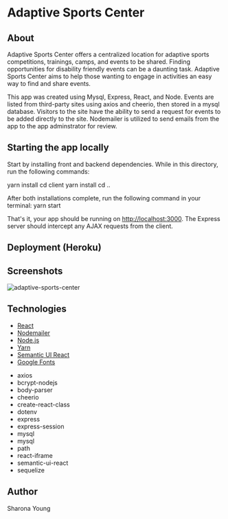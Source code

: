 # Adaptive Sports Center

## About 

Adaptive Sports Center offers a centralized location for adaptive sports competitions, trainings, camps, and events to be shared.  Finding opportunities for disability friendly events can be a daunting task. Adaptive Sports Center aims to help those wanting to engage in activities an easy way to find and share events.

This app was created using Mysql, Express, React, and Node. Events are listed from third-party sites using axios and cheerio, then stored in a mysql database. Visitors to the site have the ability to send a request for events to be added directly to the site. Nodemailer is utilized to send emails from the app to the app adminstrator for review.

## Starting the app locally

Start by installing front and backend dependencies. While in this directory, run the following commands:

yarn install
cd client
yarn install
cd ..

After both installations complete, run the following command in your terminal:
yarn start


That's it, your app should be running on <http://localhost:3000>. The Express server should intercept any AJAX requests from the client.

## Deployment (Heroku)

## Screenshots
![adaptive-sports-center](client/public/assets/images/sports.gif)
## Technologies 
+ [React](https://reactjs.org/)
+ [Nodemailer](https://nodemailer.com/about/)
+ [Node.js](https://nodejs.org/en/)
+ [Yarn](https://yarnpkg.com/en/)
+ [Semantic UI React](https://react.semantic-ui.com)
+ [Google Fonts](https://fonts.google.com/)
* axios
* bcrypt-nodejs
* body-parser
* cheerio
* create-react-class
* dotenv
* express
* express-session
* mysql
* mysql
* path
* react-iframe
* semantic-ui-react
* sequelize



## Author
Sharona Young
